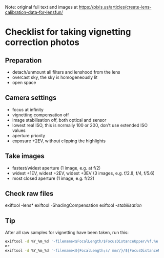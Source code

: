 Note: original full text and images at https://pixls.us/articles/create-lens-calibration-data-for-lensfun/


# Checklist for taking vignetting correction photos

## Preparation
* detach/unmount all filters and lenshood from the lens
* overcast sky, the sky is homogeneously lit
* open space

## Camera settings
* focus at infinity
* vignetting compensation off
* image stabilisation off, both optical and sensor
* lowest real ISO, this is normally 100 or 200, don't use extended ISO values
* aperture priority
* exposure +2EV, without clipping the highlights

## Take images
* fastest/widest aperture (1 image, e.g. at f/2)
* widest +1EV, widest +2EV, widest +3EV (3 images, e.g. f/2.8, f/4, f/5.6)
* most closed aperture (1 image, e.g. f/22)


## Check raw files
exiftool -lens* <raw image file>
exiftool -ShadingCompensation <raw image file>
exiftool -*stabilisation* <raw image file>

## Tip
After all raw samples for vignetting have been taken, run this:
```bash
exiftool -d %Y_%m_%d '-filename<$FocalLength/$FocusDistanceUpper/%f.%e' .
or
exiftool -d %Y_%m_%d '-filename<${FocalLength;s/ mm//}/${FocusDistanceUpper;s/ m//}/%f.%e' .
```

